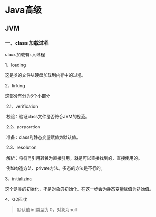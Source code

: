 # Java高级

## JVM

### 一、class 加载过程

class 加载有4大过程：

1、loading

这是类的文件从硬盘加载到内存中的过程。

2、linking

这部分有分为3个小部分

​	2.1、verification

​		校验：验证class文件是否符合JVM的规范。

​	2.2、perparation

​		准备：class的静态变量赋值为默认值。

​	2.3、resolution

​		解析：将符号引用转换为直接引用，就是可以直接找到的，直接使用的。

​		例如构造方法、private方法。多态的方法是不行的。

3、initializing

这个是类的初始化，不是对象的初始化。在这一步会为静态变量赋值为初始值。

4、GC回收

>   默认值 int类型为 0，对象为null